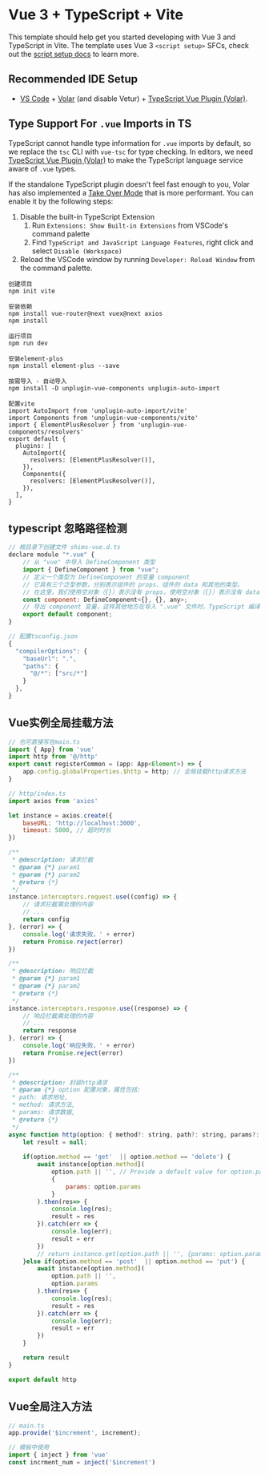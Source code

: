 # Vue 3 + TypeScript + Vite

This template should help get you started developing with Vue 3 and TypeScript in Vite. The template uses Vue 3 `<script setup>` SFCs, check out the [script setup docs](https://v3.vuejs.org/api/sfc-script-setup.html#sfc-script-setup) to learn more.

## Recommended IDE Setup

- [VS Code](https://code.visualstudio.com/) + [Volar](https://marketplace.visualstudio.com/items?itemName=Vue.volar) (and disable Vetur) + [TypeScript Vue Plugin (Volar)](https://marketplace.visualstudio.com/items?itemName=Vue.vscode-typescript-vue-plugin).

## Type Support For `.vue` Imports in TS

TypeScript cannot handle type information for `.vue` imports by default, so we replace the `tsc` CLI with `vue-tsc` for type checking. In editors, we need [TypeScript Vue Plugin (Volar)](https://marketplace.visualstudio.com/items?itemName=Vue.vscode-typescript-vue-plugin) to make the TypeScript language service aware of `.vue` types.

If the standalone TypeScript plugin doesn't feel fast enough to you, Volar has also implemented a [Take Over Mode](https://github.com/johnsoncodehk/volar/discussions/471#discussioncomment-1361669) that is more performant. You can enable it by the following steps:

1. Disable the built-in TypeScript Extension
   1. Run `Extensions: Show Built-in Extensions` from VSCode's command palette
   2. Find `TypeScript and JavaScript Language Features`, right click and select `Disable (Workspace)`
2. Reload the VSCode window by running `Developer: Reload Window` from the command palette.


```
创建项目
npm init vite

安装依赖
npm install vue-router@next vuex@next axios
npm install

运行项目
npm run dev

安装element-plus
npm install element-plus --save

按需导入 - 自动导入
npm install -D unplugin-vue-components unplugin-auto-import

配置vite
import AutoImport from 'unplugin-auto-import/vite'
import Components from 'unplugin-vue-components/vite'
import { ElementPlusResolver } from 'unplugin-vue-components/resolvers'
export default {
  plugins: [
    AutoImport({
      resolvers: [ElementPlusResolver()],
    }),
    Components({
      resolvers: [ElementPlusResolver()],
    }),
  ],
}
```

## typescript 忽略路径检测
```javascript
// 根目录下创建文件 shims-vue.d.ts 
declare module "*.vue" {
    // 从 "vue" 中导入 DefineComponent 类型
    import { DefineComponent } from "vue";
    // 定义一个类型为 DefineComponent 的变量 component
    // 它具有三个泛型参数，分别表示组件的 props、组件的 data 和其他的类型。
    // 在这里，我们使用空对象（{}）表示没有 props，使用空对象（{}）表示没有 data，使用 any 表示其他类型可以是任意值。
    const component: DefineComponent<{}, {}, any>;
    // 导出 component 变量，这样其他地方在导入 ".vue" 文件时，TypeScript 编译器会将它识别为一个 Vue 组件
    export default component;
}

// 配置tsconfig.json
{
  "compilerOptions": {
    "baseUrl": ".",
    "paths": {
      "@/*": ["src/*"]
    }
  },
}
```

## Vue实例全局挂载方法
```javascript
// 也可直接写在main.ts
import { App} from 'vue'
import http from '@/http'
export const registerCommon = (app: App<Element>) => {
    app.config.globalProperties.$http = http; // 全局挂载http请求方法
}

// http/index.ts
import axios from 'axios'

let instance = axios.create({
    baseURL: 'http://localhost:3000',
    timeout: 5000, // 超时时长
})

/**
 * @description: 请求拦截
 * @param {*} param1
 * @param {*} param2
 * @return {*}
 */
instance.interceptors.request.use((config) => {
    // 请求拦截需处理的内容
    // ...
    return config
}, (error) => {
    console.log('请求失败，' + error)
    return Promise.reject(error)
})

/**
 * @description: 响应拦截
 * @param {*} param1
 * @param {*} param2
 * @return {*}
 */
instance.interceptors.response.use((response) => {
    // 响应拦截需处理的内容
    // ...
    return response
}, (error) => {
    console.log('响应失败，' + error)
    return Promise.reject(error)
})

/**
 * @description: 封装http请求
 * @param {*} option 配置对象，属性包括:
 * path: 请求地址,
 * method: 请求方法,
 * params: 请求数据,
 * @return {*}
 */
async function http(option: { method?: string, path?: string, params?: any } = {}) {
    let result = null;
    
    if(option.method == 'get'  || option.method == 'delete') {
        await instance[option.method](
            option.path || '', // Provide a default value for option.path
            {
                params: option.params
            }
        ).then(res=> {
            console.log(res);
            result = res
        }).catch(err => {
            console.log(err);
            result = err
        })
        // return instance.get(option.path || '', {params: option.params}) // Provide a default value for option.path
    }else if(option.method == 'post'  || option.method == 'put') {
        await instance[option.method](
            option.path || '',
            option.params
        ).then(res=> {
            console.log(res);
            result = res
        }).catch(err => {
            console.log(err);
            result = err
        })
    }

    return result
}

export default http

```

## Vue全局注入方法

```javascript
// main.ts
app.provide('$increment', increment);

// 模板中使用
import { inject } from 'vue'
const incrment_num = inject('$increment')

```
